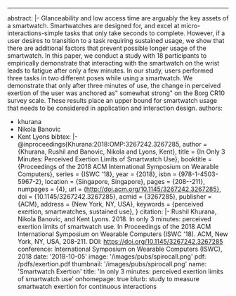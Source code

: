 ---
abstract: |-
  Glanceability and low access time are arguably the key assets of a smartwatch. Smartwatches are designed for, and excel at micro-interactions-simple tasks that only take seconds to complete. However, if a user desires to transition to a task requiring sustained usage, we show that there are additional factors that prevent possible longer usage of the smartwatch. In this paper, we conduct a study with 18 participants to empirically demonstrate that interacting with the smartwatch on the wrist leads to fatigue after only a few minutes. In our study, users performed three tasks in two different poses while using a smartwatch. We demonstrate that only after three minutes of use, the change in perceived exertion of the user was anchored as" somewhat strong" on the Borg CR10 survey scale. These results place an upper bound for smartwatch usage that needs to be considered in application and interaction design.
authors:
- khurana
- Nikola Banovic
- Kent Lyons
bibtex: |-
   @inproceedings{Khurana:2018:OMP:3267242.3267285,
    author = {Khurana, Rushil and Banovic, Nikola and Lyons, Kent},
    title = {In Only 3 Minutes: Perceived Exertion Limits of Smartwatch Use},
    booktitle = {Proceedings of the 2018 ACM International Symposium on Wearable Computers},
    series = {ISWC '18},
    year = {2018},
    isbn = {978-1-4503-5967-2},
    location = {Singapore, Singapore},
    pages = {208--211},
    numpages = {4},
    url = {http://doi.acm.org/10.1145/3267242.3267285},
    doi = {10.1145/3267242.3267285},
    acmid = {3267285},
    publisher = {ACM},
    address = {New York, NY, USA},
    keywords = {perceived exertion, smartwatches, sustained use},
    }
citation: |-
  Rushil Khurana, Nikola Banovic, and Kent Lyons. 2018. In only 3 minutes: perceived exertion limits of smartwatch use. In Proceedings of the 2018 ACM International Symposium on Wearable Computers (ISWC '18). ACM, New York, NY, USA, 208-211. DOI: https://doi.org/10.1145/3267242.3267285
conference: International Symposium on Wearable Computers (ISWC), 2018
date: '2018-10-05'
image: '/images/pubs/spirocall.png'
pdf: /pdfs/exertion.pdf
thumbnail: '/images/pubs/spirocall.png'
name: 'Smartwatch Exertion'
title: 'In only 3 minutes: perceived exertion limits of smartwatch use'
onhomepage: true
blurb: study to measure smartwatch exertion for continuous interactions
